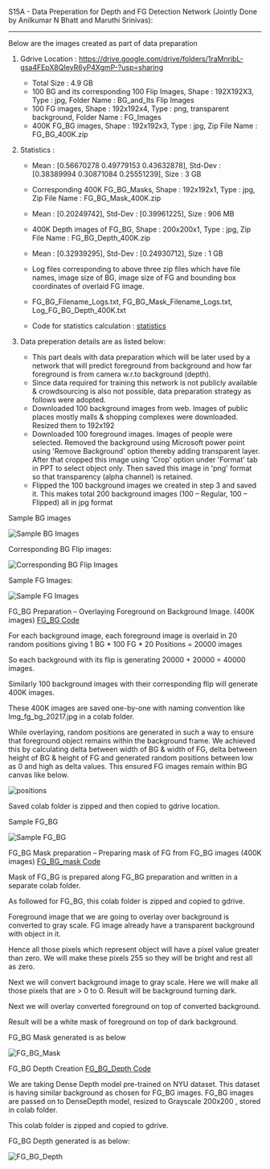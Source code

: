 S15A - Data Preperation for Depth and FG Detection Network (Jointly Done by Anilkumar N Bhatt and Maruthi Srinivas):

------------------------------------

Below are the images created as part of data preparation

1) Gdrive Location : https://drive.google.com/drive/folders/1raMnribL-gsa4FEpX8QIeyR6yP4XgmP-?usp=sharing
   - Total Size : 4.9 GB
   - 100 BG and its corresponding 100 Flip Images, Shape : 192X192X3, Type : jpg, Folder Name : BG_and_Its Flip Images
   - 100 FG images, Shape : 192x192x4, Type : png, transparent background, Folder Name : FG_Images
   - 400K FG_BG images, Shape : 192x192x3, Type : jpg, Zip File Name : FG_BG_400K.zip

2) Statistics :
   - Mean : [0.56670278 0.49779153 0.43632878], Std-Dev : [0.38389994 0.30871084 0.25551239], Size : 3 GB
   - Corresponding 400K FG_BG_Masks, Shape : 192x192x1, Type : jpg, Zip File Name : FG_BG_Mask_400K.zip
   - Mean : [0.20249742], Std-Dev : [0.39961225], Size : 906 MB
   - 400K Depth images of FG_BG, Shape : 200x200x1, Type : jpg, Zip File Name : FG_BG_Depth_400K.zip
   - Mean : [0.32939295], Std-Dev : [0.24930712], Size : 1 GB

   - Log files corresponding to above three zip files which have file names, image size of BG, image size of FG and bounding box coordinates of overlaid FG image.

   - FG_BG_Filename_Logs.txt, FG_BG_Mask_Filename_Logs.txt, Log_FG_BG_Depth_400K.txt

   - Code for statistics calculation :            [statistics](https://github.com/mmaruthi/EVA4P1_S15A_Depth_FG_Detection_DataPrep/blob/master/Statistics_FG_BG_Mask_Depth.ipynb)

3) Data preperation details are as listed below:

   - This part deals with data preparation which will be later used by a network that will predict foreground from background and how far foreground is from camera w.r.to background (depth).
   - Since data required for training this network is not publicly available & crowdsourcing is also not possible, data preparation strategy as follows were adopted.
   - Downloaded 100 background images from web. Images of public places mostly malls & shopping complexes were downloaded. Resized them to 192x192
   - Downloaded 100 foreground images. Images of people were selected. Removed the background using Microsoft power point using 'Remove Background' option thereby adding transparent layer. After that cropped this image using 'Crop' option under 'Format' tab in PPT to select object only. Then saved this image in 'png' format so that transparency (alpha channel) is retained.
   - Flipped the 100 background images we created in step 3 and saved it. This makes total 200 background images (100 – Regular, 100 – Flipped) all in jpg format

Sample BG images

![Sample BG Images](https://github.com/mmaruthi/EVA4P1_S15A_Depth_FG_Detection_DataPrep/blob/master/Images_For_ReadMe/BG_Sample10.png)

Corresponding BG Flip images:

![Corresponding BG Flip Images](https://github.com/mmaruthi/EVA4P1_S15A_Depth_FG_Detection_DataPrep/blob/master/Images_For_ReadMe/BG_Flip_Sample10.png)

Sample FG Images:

![Sample FG Images](https://github.com/mmaruthi/EVA4P1_S15A_Depth_FG_Detection_DataPrep/blob/master/Images_For_ReadMe/FG_Sample10.png)

FG_BG Preparation – Overlaying Foreground on Background Image. (400K images)
[FG_BG Code](https://github.com/mmaruthi/EVA4P1_S15A_Depth_FG_Detection/blob/master/EVA4P1_S15_DataPrep_V1.ipynb)

For each background image, each foreground image is overlaid in 20 random positions giving 1 BG * 100 FG * 20 Positions = 20000 images

So each background with its flip is generating 20000 + 20000 = 40000 images.

Similarly 100 background images with their corresponding flip will generate 400K images.

These 400K images are saved one-by-one with naming convention like Img_fg_bg_20217.jpg in a colab folder.

While overlaying, random positions are generated in such a way to ensure that foreground object remains within the background frame. We achieved this by calculating delta between width of BG & width of FG, delta between height of BG & height of FG and generated random positions between low as 0 and high as delta values. This ensured FG images remain within BG canvas like below.

![positions](https://github.com/mmaruthi/EVA4P1_S15A_Depth_FG_Detection_DataPrep/blob/master/Images_For_ReadMe/Random_Positions.png)

Saved colab folder is zipped and then copied to gdrive location.

Sample FG_BG 

![Sample FG_BG](https://github.com/mmaruthi/EVA4P1_S15A_Depth_FG_Detection_DataPrep/blob/master/Images_For_ReadMe/FG_BG_Sample10.png)

FG_BG Mask preparation – Preparing mask of FG from FG_BG images (400K images)
[FG_BG_mask Code](https://github.com/anilbhatt1/EVA4P1_S15A_Depth_FG_Detection/blob/master/EVA4P1_S15_DataPrep_V1.ipynb)

Mask of FG_BG is prepared along FG_BG preparation and written in a separate colab folder.

As followed for FG_BG, this colab folder is zipped and copied to gdrive.

Foreground image that we are going to overlay over background is converted to gray scale. FG image already have a transparent background with object in it.

Hence all those pixels which represent object will have a pixel value greater than zero. We will make these pixels 255 so they will be bright and rest all as zero.

Next we will convert background image to gray scale. Here we will make all those pixels that are > 0 to 0. Result will be background turning dark.

Next we will overlay converted foreground on top of converted background.

Result will be a white mask of foreground on top of dark background.

FG_BG Mask generated is as below

![FG_BG_Mask](https://github.com/mmaruthi/EVA4P1_S15A_Depth_FG_Detection_DataPrep/blob/master/Images_For_ReadMe/FG_BG_Mask_Sample10.png)

FG_BG Depth Creation
[FG_BG_Depth Code](https://github.com/mmaruthi/EVA4P1_S15A_Depth_FG_Detection/blob/master/EVA4P1_S15_DepthCreation_V1.ipynb)

We are taking Dense Depth model pre-trained on NYU dataset. This dataset is having similar background as chosen for FG_BG images.
FG_BG images are passed on to DenseDepth model, resized to Grayscale 200x200 , stored in colab folder.

This colab folder is zipped and copied to gdrive.

FG_BG Depth generated is as below:

![FG_BG_Depth](https://github.com/mmaruthi/EVA4P1_S15A_Depth_FG_Detection_DataPrep/blob/master/Images_For_ReadMe/FG_BG_Depth_Sample10.png)



